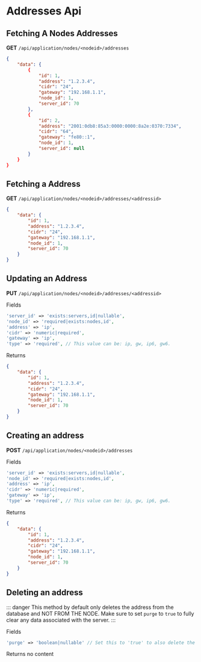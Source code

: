# Addresses Api

## Fetching A Nodes Addresses

**GET** `/api/application/nodes/<nodeid>/addresses`
```json
{
    "data": {
        {
            "id": 1,
            "address": "1.2.3.4",
            "cidr": "24",
            "gateway": "192.168.1.1",
            "node_id": 1,
            "server_id": 70
        },
        {
            "id": 2,
            "address": "2001:0db8:85a3:0000:0000:8a2e:0370:7334",
            "cidr": "64",
            "gateway": "fe80::1",
            "node_id": 1,
            "server_id": null
        }
    }
}
```

## Fetching a Address

**GET** `/api/application/nodes/<nodeid>/addresses/<addressid>`
```json
{
    "data": {
        "id": 1,
        "address": "1.2.3.4",
        "cidr": "24",
        "gateway": "192.168.1.1",
        "node_id": 1,
        "server_id": 70
    }
}
```

## Updating an Address

**PUT** `/api/application/nodes/<nodeid>/addresses/<addressid>`


Fields
```php
'server_id' => 'exists:servers,id|nullable',
'node_id' => 'required|exists:nodes,id',
'address' => 'ip',
'cidr' => 'numeric|required',
'gateway' => 'ip',
'type' => 'required', // This value can be: ip, gw, ip6, gw6.
```

Returns
```json
{
    "data": {
        "id": 1,
        "address": "1.2.3.4",
        "cidr": "24",
        "gateway": "192.168.1.1",
        "node_id": 1,
        "server_id": 70
    }
}
```

## Creating an address

**POST** `/api/application/nodes/<nodeid>/addresses`


Fields
```php
'server_id' => 'exists:servers,id|nullable',
'node_id' => 'required|exists:nodes,id',
'address' => 'ip',
'cidr' => 'numeric|required',
'gateway' => 'ip',
'type' => 'required', // This value can be: ip, gw, ip6, gw6.
```


Returns
```json
{
    "data": {
        "id": 1,
        "address": "1.2.3.4",
        "cidr": "24",
        "gateway": "192.168.1.1",
        "node_id": 1,
        "server_id": 70
    }
}
```

## Deleting an address
::: danger
This method by default only deletes the address from the database and NOT FROM THE NODE. Make sure to set `purge` to `true` to fully clear any data associated with the server.
:::

Fields
```php
'purge' => 'boolean|nullable' // Set this to 'true' to also delete the server from the Proxmox node
```

Returns no content
